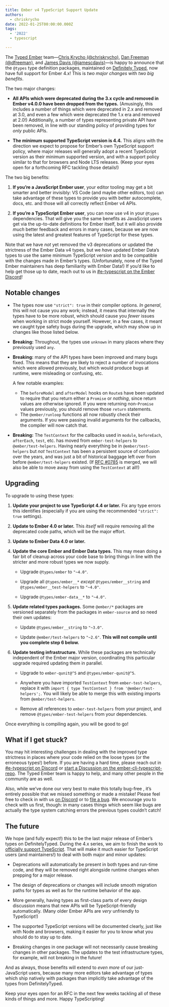 ```yaml
---
title: Ember v4 TypeScript Support Update
authors:
  - chriskrycho
date: 2022-01-25T00:00:00.000Z
tags:
  - '2022'
  - typescript

---
```


The [Typed Ember](https://github.com/typed-ember) team—[Chris Krycho (@chriskrycho)](https://github.com/chriskrycho), [Dan Freeman (@dfreeman)](https://github.com/dfreeman), and [James Davis (@jamescdavis)](https://github.com/jamescdavis)—is happy to announce that the `@types` type definition packages, maintained on [Definitely Typed](https://github.com/DefinitelyTyped/DefinitelyTyped), now have full support for Ember 4.x! This is *two major changes* with *two big benefits*.

The two major changes:

* **All APIs which were deprecated during the 3.x cycle and removed in Ember v4.0.0 have been dropped from the types.** (Amusingly, this includes a number of things which were deprecated in 2.x and removed at 3.0, and even a few which were deprecated the 1.x era and removed at 2.0!) Additionally, a number of types representing private API have been removed, in line with our standing policy of providing types for *only* public APIs.

* **The minimum supported TypeScript version is 4.4.** This aligns with the direction we expect to propose for Ember’s own TypeScript support policy, where major releases will generally adopt a recent TypeScript version as their minimum supported version, and with a support policy similar to that for browsers and Node LTS releases. (Keep your eyes open for a forthcoming RFC tackling those details!)

[e-typescript]: https://discord.com/channels/480462759797063690/484421406659182603

The two big benefits:

1. **If you’re a JavaScript Ember user**, your editor tooling may get a bit smarter and better invisibly: VS Code (and maybe other editors, too) can take advantage of these types to provide you with better autocomplete, docs, etc. and those will all correctly reflect Ember v4 APIs.

2. **If you’re a TypeScript Ember user**, you can now use v4 in your `@types` dependencies. That will give you the same benefits as JavaScript users get via the up-to-date definitions for Ember itself, but it will also provide *much* better feedback and errors in many cases, because we are now using the latest and greatest features of TypeScript for these types.

Note that we have *not* yet removed the v3 deprecations or updated the strictness of the Ember Data v4 types, but we *have* updated Ember Data’s types to use the same minimum TypeScript version and to be compatible with the changes made in Ember’s types. (Unfortunately, none of the Typed Ember maintainers has deep familiarity with Ember Data!) If you’d like to help get those up to date, reach out to us in [#e-typescript on the Ember Discord][e-typescript]!


## Notable changes

* The types now use `"strict": true` in their compiler options. *In general*, this will not cause you any work; instead, it means that internally the types have to be more robust, which should cause you *fewer* issues when working in strict mode yourself. However, in a few cases, it meant we caught type safety bugs during the upgrade, which may show up in changes like those listed below.

* **Breaking:** Throughout, the types use `unknown` in many places where they previously used `any`.

* **Breaking:** many of the API types have been improved and many bugs fixed. This means that they are likely to reject a number of invocations which were allowed previously, but which would produce bugs at runtime, were misleading or confusing, etc.

    A few notable examples:

    * The `beforeModel` and `afterModel` hooks on `Route`s have been updated to require that you return either a `Promise` or *nothing*, since return values are otherwise ignored. If you were returning non-`Promise` values previously, you should remove those `return` statements.

    <!-- alex ignore invalid -->
    * The `@ember/runloop` functions all now robustly check their arguments. If you were passing invalid arguments for the callbacks, the compiler will  now catch that.

<!-- alex ignore just -->
* **Breaking:** The `TestContext` for the callbacks used in `module`, `beforeEach`, `afterEach`, `test`, etc. has moved from `ember-test-helpers` to `@ember/test-helpers`. Having nearly everything be in `@ember/test-helpers` but *not* `TestContext` has been a persistent source of confusion over the years, and was just a bit of historical baggage left over from before `@ember/test-helpers` existed. (If [RFC #0785](https://github.com/emberjs/rfcs/pull/785) is merged, we will also be able to move away from using the `TestContext` at all!)


## Upgrading

To upgrade to using these types:

1. **Update your project to use TypeScript 4.4 or later.** Fix any type errors this identifies (especially if you are using the recommended `"strict": true` settings).

2. **Update to Ember 4.0 or later.** This *itself* will require removing all the deprecated code paths, which will be the major effort.

3. **Update to Ember Data 4.0 or later.**

4. **Update the core Ember and Ember Data types.** This may mean doing a fair bit of cleanup across your code base to bring things in line with the stricter and more robust types we now supply.

    * Upgrade `@types/ember` to `"~4.0"`.

    * Upgrade all `@types/ember__*` *except* `@types/ember__string` and `@types/ember__test-helpers` to `"~4.0"`.

    * Upgrade `@types/ember-data__*` to `"~4.0"`.

5. **Update related types packages.** Some `@ember/*` packages are versioned separately from the packages in `ember-source` and so need their own updates:

    * Update `@types/ember__string` to `"~3.0"`.

    * Update `@ember/test-helpers` to `"~2.6"`. **This will not compile until you complete step 6 below.**

6. **Update testing infrastructure.** While these packages are technically independent of the Ember major version, coordinating this particular upgrade required updating them in parallel.

    * Upgrade to `ember-qunit@^5` and `@types/ember-qunit@^5`.

    * Anywhere you have imported `TestContext` from `ember-test-helpers`, replace it with `import { type TestContext } from '@ember/test-helpers';`. You will likely be able to merge this with existing imports from `@ember/test-helpers`.

    * Remove all references to `ember-test-helpers` from your project, and remove `@types/ember-test-helpers` from your dependencies.

Once everything is compiling again, you will be good to go!


## What if I get stuck?

You may hit interesting challenges in dealing with the improved type strictness in places where your code relied on the loose types (or the erroneous types!) before. If you are having a hard time, please reach out in [#e-typescript on Discord][e-typescript] or [start a Discussion on the ember-cli-typescript-repo](https://github.com/typed-ember/ember-cli-typescript/discussions). The Typed Ember team is happy to help, and many other people in the community are as well.

Also, while we’ve done our very best to make this totally bug-free , it’s entirely possible that we missed something or made a mistake! Please feel free to check in with us [on Discord][e-typescript] or to [file a bug](https://github.com/typed-ember/ember-cli-typescript/issues). We encourage you to check with us first, though: in many cases things which seem like bugs are actually the type system catching errors the previous types couldn’t catch!


## The future

We hope (and fully expect!) this to be the last major release of Ember’s types on DefinitelyTyped. During the 4.x series, we aim to finish the work to [officially support TypeScript](https://github.com/emberjs/rfcs/pull/724). That will make it much easier for TypeScript users (and maintainers!) to deal with both major and minor updates:

* Deprecations will automatically be present in both types and run-time code, and they will be removed right alongside runtime changes when prepping for a major release.

* The design of deprecations or changes will include smooth migration paths for types as well as for the runtime behavior of the app.

* More generally, having types as first-class parts of every design discussion means that new APIs will be TypeScript-friendly automatically. (Many older Ember APIs are *very* unfriendly to TypeScript!)

* <!-- alex ignore just --> The supported TypeScript versions will be documented clearly, just like with Node and browsers, making it easier for you to know what you should do to stay up to date.

* Breaking changes in one package will not necessarily cause breaking changes in other packages. The updates to the test infrastructure types, for example, will not breaking in the future!

And as always, those benefits will extend to *even more* of our just-JavaScript users, because many more editors take advantage of types which ship natively with packages than implicitly take advantage of the types from DefinitelyTyped.

Keep your eyes open for an RFC in the next few weeks tackling all of these kinds of things and more. Happy TypeScripting!

